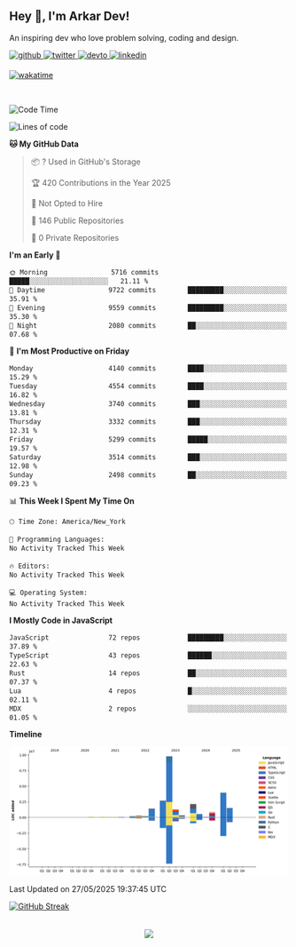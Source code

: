 ## Hey 👋, I'm Arkar Dev!  

An inspiring dev who love problem solving, coding and design.

<a href="https://github.com/Riley1101" target="_blank">
<img src=https://img.shields.io/badge/github-%2324292e.svg?&style=for-the-badge&logo=github&logoColor=white alt=github style="margin-bottom: 5px;" />
</a>
<a href="https://twitter.com/arkardev" target="_blank">
<img src=https://img.shields.io/badge/twitter-%2300acee.svg?&style=for-the-badge&logo=twitter&logoColor=white alt=twitter style="margin-bottom: 5px;" />
</a>
<a href="https://dev.to/riley1101" target="_blank">
<img src=https://img.shields.io/badge/dev.to-%2308090A.svg?&style=for-the-badge&logo=dev.to&logoColor=white alt=devto style="margin-bottom: 5px;" />
</a>
<a href="https://linkedin.com/in/arkar-kaung-myat" target="_blank">
<img src=https://img.shields.io/badge/linkedin-%231E77B5.svg?&style=for-the-badge&logo=linkedin&logoColor=white alt=linkedin style="margin-bottom: 5px;" />
</a>
  
[![wakatime](https://wakatime.com/badge/user/cf23b6e3-75f8-4c04-b0e3-273191c8d2ec.svg)](https://wakatime.com/@cf23b6e3-75f8-4c04-b0e3-273191c8d2ec)

<br/>

<!--START_SECTION:waka-->
![Code Time](http://img.shields.io/badge/Code%20Time-1%2C414%20hrs%2020%20mins-blue)

![Lines of code](https://img.shields.io/badge/From%20Hello%20World%20I%27ve%20Written-25.5%20million%20lines%20of%20code-blue)

**🐱 My GitHub Data** 

> 📦 ? Used in GitHub's Storage 
 > 
> 🏆 420 Contributions in the Year 2025
 > 
> 🚫 Not Opted to Hire
 > 
> 📜 146 Public Repositories 
 > 
> 🔑 0 Private Repositories 
 > 
**I'm an Early 🐤** 

```text
🌞 Morning                5716 commits        █████░░░░░░░░░░░░░░░░░░░░   21.11 % 
🌆 Daytime                9722 commits        █████████░░░░░░░░░░░░░░░░   35.91 % 
🌃 Evening                9559 commits        █████████░░░░░░░░░░░░░░░░   35.30 % 
🌙 Night                  2080 commits        ██░░░░░░░░░░░░░░░░░░░░░░░   07.68 % 
```
📅 **I'm Most Productive on Friday** 

```text
Monday                   4140 commits        ████░░░░░░░░░░░░░░░░░░░░░   15.29 % 
Tuesday                  4554 commits        ████░░░░░░░░░░░░░░░░░░░░░   16.82 % 
Wednesday                3740 commits        ███░░░░░░░░░░░░░░░░░░░░░░   13.81 % 
Thursday                 3332 commits        ███░░░░░░░░░░░░░░░░░░░░░░   12.31 % 
Friday                   5299 commits        █████░░░░░░░░░░░░░░░░░░░░   19.57 % 
Saturday                 3514 commits        ███░░░░░░░░░░░░░░░░░░░░░░   12.98 % 
Sunday                   2498 commits        ██░░░░░░░░░░░░░░░░░░░░░░░   09.23 % 
```


📊 **This Week I Spent My Time On** 

```text
🕑︎ Time Zone: America/New_York

💬 Programming Languages: 
No Activity Tracked This Week

🔥 Editors: 
No Activity Tracked This Week

💻 Operating System: 
No Activity Tracked This Week
```

**I Mostly Code in JavaScript** 

```text
JavaScript               72 repos            █████████░░░░░░░░░░░░░░░░   37.89 % 
TypeScript               43 repos            ██████░░░░░░░░░░░░░░░░░░░   22.63 % 
Rust                     14 repos            ██░░░░░░░░░░░░░░░░░░░░░░░   07.37 % 
Lua                      4 repos             █░░░░░░░░░░░░░░░░░░░░░░░░   02.11 % 
MDX                      2 repos             ░░░░░░░░░░░░░░░░░░░░░░░░░   01.05 % 
```



**Timeline**

![Lines of Code chart](https://raw.githubusercontent.com/Riley1101/Riley1101/main/assets/bar_graph.png)


 Last Updated on 27/05/2025 19:37:45 UTC
<!--END_SECTION:waka-->

[![GitHub Streak](https://streak-stats.demolab.com?user=Riley1101)](https://git.io/streak-stats)
  
<br/>  
<div align="center">
<img src="https://komarev.com/ghpvc/?username=Riley1101&&style=flat-square" align="center" />
</div>  

